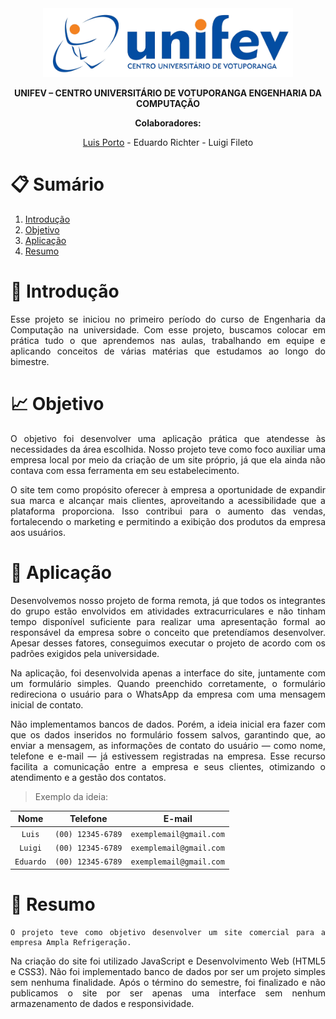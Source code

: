 <div class="about" align="center">
<a class="unifev" href="https://www.unifev.edu.br/" title="Unifev"><img src="images/unifev.png" width="400px"></a>

<strong>UNIFEV – CENTRO UNIVERSITÁRIO DE VOTUPORANGA ENGENHARIA DA COMPUTAÇÃO</strong>
  
<strong>Colaboradores:</strong>
  
[Luis Porto](https://github.com/oluuiss) - Eduardo Richter - Luigi Fileto

</div>

# 📋 Sumário
01. [Introdução](#Introduçao)
00. [Objetivo](#Objetivo)
00. [Aplicação](#Aplicação)
00. [Resumo](#Resumo)

<div class="project" align="justify">

# 📖 Introdução
Esse projeto se iniciou no primeiro período do curso de Engenharia da Computação na universidade. Com esse projeto, buscamos colocar em prática tudo o que aprendemos nas aulas, trabalhando em equipe e aplicando conceitos de várias matérias que estudamos ao longo do  bimestre.

# 📈 Objetivo
O objetivo foi desenvolver uma aplicação prática que atendesse às necessidades da área escolhida. Nosso projeto teve como foco auxiliar uma empresa local por meio da criação de um site próprio, já que ela ainda não contava com essa ferramenta em seu estabelecimento.

O site tem como propósito oferecer à empresa a oportunidade de expandir sua marca e alcançar mais clientes, aproveitando a acessibilidade que a plataforma proporciona. Isso contribui para o aumento das vendas, fortalecendo o marketing e permitindo a exibição dos produtos da empresa aos usuários.

# 📌 Aplicação
Desenvolvemos nosso projeto de forma remota, já que todos os integrantes do grupo estão envolvidos em atividades extracurriculares e não tinham tempo disponível suficiente para realizar uma apresentação formal ao responsável da empresa sobre o conceito que pretendíamos desenvolver. Apesar desses fatores, conseguimos executar o projeto de acordo com os padrões exigidos pela universidade.

Na aplicação, foi desenvolvida apenas a interface do site, juntamente com um formulário simples. Quando preenchido corretamente, o formulário redireciona o usuário para o WhatsApp da empresa com uma mensagem inicial de contato.

Não implementamos bancos de dados. Porém, a ideia inicial era fazer com que os dados inseridos no formulário fossem salvos, garantindo que, ao enviar a mensagem, as informações de contato do usuário — como nome, telefone e e-mail — já estivessem registradas na empresa. Esse recurso facilita a comunicação entre a empresa e seus clientes, otimizando o atendimento e a gestão dos contatos.

> Exemplo da ideia:

|Nome|Telefone|E-mail|
|:---:|:---:|:---:| 
|`Luis`|`(00) 12345-6789`|`exemplemail@gmail.com`|
|`Luigi`|`(00) 12345-6789`|`exemplemail@gmail.com`|
|`Eduardo`|`(00) 12345-6789`|`exemplemail@gmail.com`|

# 📃 Resumo
```
O projeto teve como objetivo desenvolver um site comercial para a empresa Ampla Refrigeração.
```
Na criação do site foi utilizado JavaScript e Desenvolvimento Web (HTML5 e CSS3). Não foi implementado banco de dados por ser um projeto simples sem nenhuma finalidade. Após o término do semestre, foi finalizado e não publicamos o site por ser apenas uma interface sem nenhum armazenamento de dados e responsividade.
</div>

<!--
# 📍 Localização da empresa

```geojson
{
  "type": "FeatureCollection",
  "features": [
    {
      "type": "Feature",
      "properties": {},
      "geometry": {
        "coordinates": [
          -50.252871877698226,
          -20.284902531981558
        ],
        "type": "Point"
      }
    }
  ]
}
